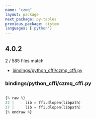 ```yaml
---
name: "czmq"
layout: package
next_package: py-tables
previous_package: cistem
languages: ['python']
---
```

## 4.0.2
2 / 585 files match

 - [bindings/python_cffi/czmq_cffi.py](#bindingspython_cfficzmq_cffipy)

### bindings/python_cffi/czmq_cffi.py

```python

{% raw %}
22 |     lib = ffi.dlopen(libpath)
27 |     lib = ffi.dlopen(libpath)
{% endraw %}

```